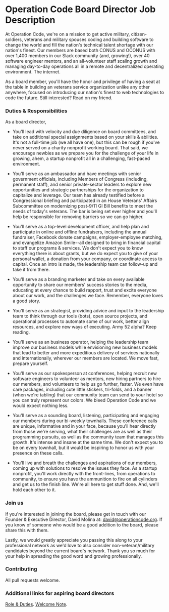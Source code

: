 # Operation Code Board Director Job Description

At Operation Code, we're on a mission to get active military, citizen-soldiers, veterans and military spouses coding and building software to change the world and fill the nation's technical talent shortage with our nation's finest. Our members are based both CONUS and OCONUS with over 1,400 members in our Slack community (and, growing!), over 40 software engineer mentors, and an all-volunteer staff scaling growth and managing day-to-day operations all in a remote and decentralized operating environment. The internet.

As a board member, you'll have the honor and privilege of having a seat at the table in building an veterans service organization unlike any other anywhere, focused on introducing our nation's finest to web technologies to code the future. Still interested? Read on my friend.

### Duties & Responsibilities
As a board director,
- You'll lead with velocity and due diligence on board committees, and take on additional special assignments based on your skills & abilities. It's not a full-time job (we all have one), but this can be rough if you've never served on a charity nonprofit working board. That said, we encourage newbies as we prepare you for the challenge of your life in growing, ahem, a startup nonprofit all in a challenging, fast-paced environment.

- You'll serve as an ambassador and have meetings with senior government officials, including Members of Congress (including, permanent staff), and senior private-sector leaders to explore new opportunities and strategic partnerships for the organization to capitalize and leverage. Our team has already testified before a Congressional briefing and participated in an House Veterans' Affairs Subcommittee on modernizing post-9/11 GI Bill benefits to meet the needs of today's veterans. The bar is being set ever higher and you'll help be responsible for removing barriers so we can go higher.

- You'll serve as a top-level development officer, and help plan and participate in online and offline fundraisers, including the annual fundraiser, Facebook donate campaigns, employer-employee matching, and evangelize Amazon Smile--all designed to bring in financial capital to staff our programs & services. We don't expect you to know everything there is about grants, but we do expect you to give of your personal wallet, a donation from your company, or coordinate access to capital. Once an intro is made, the leadership team can follow-up and take it from there.

- You'll serve as a branding marketer and take on every available opportunity to share our members' success stories to the media, educating at every chance to build rapport, trust and excite everyone about our work, and the challenges we face. Remember, everyone loves a good story.

- You'll serve as an strategist, providing advice and input to the leadership team to think through our tools (bots), open source projects, and operational processes to automate some of our work, better align resources, and explore new ways of executing. Army 52 alpha? Keep reading.

- You'll serve as an business operator, helping the leadership team improve our business models while envisioning new business models that lead to better and more expeditious delivery of services nationally and internationally, wherever our members are located. We move fast, prepare yourself.

- You'll serve as our spokesperson at conferences, helping recruit new software engineers to volunteer as mentors, new hiring partners to hire our members, and volunteers to help us go further, faster. We even have care packages, including cute little stickers, tri-folds, and a banner (when we're tabling) that our community team can send to your hotel so you can truly represent our colors. We bleed Operation Code and we would expect nothing less.

- You'll serve as a sounding board, listening, participating and engaging our members during our bi-weekly townhalls. These conference calls are unique, informative and in your face, because you'll hear directly from those we're serving, what their challenges are as well as their programming pursuits, as well as the community team that manages this growth. It's intense and insane at the same time. We don't expect you to be on every townhall, but it would be inspiring to honor us with your presence on these calls.

- You'll live and breath the challenges and aspirations of our members, coming up with solutions to resolve the issues they face. As a startup nonprofit, you'll work directly with the front-lines, from operations to community, to ensure you have the ammunition to fire on all cylinders and get us to the finish line. We're all here to get stuff done. And, we'll hold each other to it. 

### Join us
If you're interested in joining the board, please get in touch with our Founder & Executive Director, David Molina at: david@operationcode.org. If you know of someone who would be a good addition to the board, please share this with them.

Lastly, we would greatly appreciate you passing this along to your professional network as we'd love to also consider non-veteran/military candidates beyond the current board's network. Thank you so much for your help in spreading the good word and growing professionally.

### Contributing
All pull requests welcome.

### Additional links for aspiring board directors
[Role & Duties](https://github.com/OperationCode/board/blob/master/role.md).
[Welcome Note](https://github.com/OperationCode/board/blob/master/README.md).
